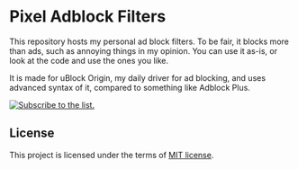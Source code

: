 # Pixel Adblock Filters

This repository hosts my personal ad block filters. To be fair, it blocks more than ads, such as annoying things in my opinion. You can use it as-is, or look at the code and use the ones you like.

It is made for uBlock Origin, my daily driver for ad blocking, and uses advanced syntax of it, compared to something like Adblock Plus.

[![Subscribe to the list.](https://img.shields.io/badge/subscribe-Pixel%20Adblock%20Filters-blue?style)](https://subscribe.adblockplus.org/?location=https://raw.githubusercontent.com/Hans5958/Pixel-Adblock-Filters/master/filters.txt&title=Pixel%20Adblock%20Filters)

## License

This project is licensed under the terms of [MIT license](LICENSE).
